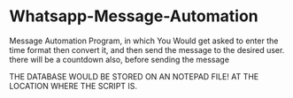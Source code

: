 # Whatsapp-Message-Automation
Message Automation Program, in which You Would get asked to enter the time format then convert it, and then send the message to the desired user.
there will be a countdown also, before sending the message


THE DATABASE WOULD BE STORED ON AN NOTEPAD FILE!
AT THE LOCATION WHERE THE SCRIPT IS.

